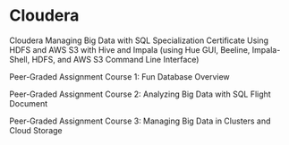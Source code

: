 # Cloudera
Cloudera Managing Big Data with SQL Specialization Certificate
Using HDFS and AWS S3 with Hive and Impala (using Hue GUI, Beeline, Impala-Shell, HDFS, and AWS S3 Command Line Interface)

Peer-Graded Assignment Course 1: Fun Database Overview

Peer-Graded Assignment Course 2: Analyzing Big Data with SQL Flight Document

Peer-Graded Assignment Course 3: Managing Big Data in Clusters and Cloud Storage
